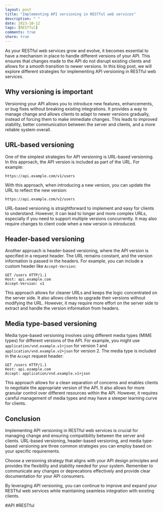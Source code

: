 ```yaml
---
layout: post
title: "Implementing API versioning in RESTful web services"
description: " "
date: 2023-10-12
tags: [RESTful]
comments: true
share: true
---
```


As your RESTful web services grow and evolve, it becomes essential to have a mechanism in place to handle different versions of your API. This ensures that changes made to the API do not disrupt existing clients and allows for a smooth transition to newer versions. In this blog post, we will explore different strategies for implementing API versioning in RESTful web services.

## Why versioning is important

Versioning your API allows you to introduce new features, enhancements, or bug fixes without breaking existing integrations. It provides a way to manage change and allows clients to adapt to newer versions gradually, instead of forcing them to make immediate changes. This leads to improved stability, better communication between the server and clients, and a more reliable system overall.

## URL-based versioning

One of the simplest strategies for API versioning is URL-based versioning. In this approach, the API version is included as part of the URL. For example:

```
https://api.example.com/v1/users
```

With this approach, when introducing a new version, you can update the URL to reflect the new version:

```
https://api.example.com/v2/users
```

URL-based versioning is straightforward to implement and easy for clients to understand. However, it can lead to longer and more complex URLs, especially if you need to support multiple versions concurrently. It may also require changes to client code when a new version is introduced.

## Header-based versioning

Another approach is header-based versioning, where the API version is specified in a request header. The URL remains constant, and the version information is passed in the headers. For example, you can include a custom header like `Accept-Version`:

```plaintext
GET /users HTTP/1.1
Host: api.example.com
Accept-Version: v1
```

This approach allows for cleaner URLs and keeps the logic concentrated on the server side. It also allows clients to upgrade their versions without modifying the URL. However, it may require more effort on the server side to extract and handle the version information from headers.

## Media type-based versioning

Media type-based versioning involves using different media types (MIME types) for different versions of the API. For example, you might use `application/vnd.example.v1+json` for version 1 and `application/vnd.example.v2+json` for version 2. The media type is included in the `Accept` request header:

```plaintext
GET /users HTTP/1.1
Host: api.example.com
Accept: application/vnd.example.v1+json
```

This approach allows for a clean separation of concerns and enables clients to negotiate the appropriate version of the API. It also allows for more granular control over different resources within the API. However, it requires careful management of media types and may have a steeper learning curve for clients.

## Conclusion

Implementing API versioning in RESTful web services is crucial for managing change and ensuring compatibility between the server and clients. URL-based versioning, header-based versioning, and media type-based versioning are three common strategies you can employ based on your specific requirements.

Choose a versioning strategy that aligns with your API design principles and provides the flexibility and stability needed for your system. Remember to communicate any changes or deprecations effectively and provide clear documentation for your API consumers.

By leveraging API versioning, you can continue to improve and expand your RESTful web services while maintaining seamless integration with existing clients.

#API #RESTful